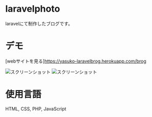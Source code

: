 # laravelphoto

laravelにて制作したブログです。

# デモ
[webサイトを見る]https://yasuko-laravelbrog.herokuapp.com/brog


![スクリーンショット](https://user-images.githubusercontent.com/84828867/180338183-172b7aa7-9381-4740-94c2-d20c5fcb910c.png)
![スクリーンショット](https://user-images.githubusercontent.com/84828867/180338276-28cd4e12-5c87-4bd5-ac6b-6b68771f8091.png)



# 使用言語
HTML, CSS, PHP, JavaScript

